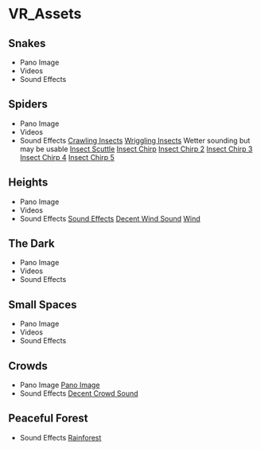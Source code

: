 # VR_Assets

## Snakes
- Pano Image
- Videos
- Sound Effects


## Spiders
- Pano Image
- Videos
- Sound Effects
[Crawling Insects](http://soundbible.com/2113-Termites-and-Ants.html)
[Wriggling Insects](https://www.zapsplat.com/music/larva-maggots-thousands-wriggling-movements/) Wetter sounding but may be usable
[Insect Scuttle](https://www.zapsplat.com/music/cockroach-run-scuttle/)
[Insect Chirp](https://www.zapsplat.com/music/insect-chirp-vocalization-6/)
[Insect Chirp 2](https://www.zapsplat.com/music/insect-chirp-vocalization-17/)
[Insect Chirp 3](https://www.zapsplat.com/music/insect-chirp-vocalization-8/)
[Insect Chirp 4](https://www.zapsplat.com/music/insect-chirp-vocalization-5/)
[Insect Chirp 5](https://www.zapsplat.com/music/insect-in-pain-chirp-vocalization/)


## Heights
- Pano Image
- Videos
- Sound Effects
[Sound Effects](https://weather.ambient-mixer.com/high-wind-storm)
[Decent Wind Sound](http://soundbible.com/1810-Wind.html)
[Wind](https://www.zapsplat.com/music/strong-howling-wind-internal-recording/)


## The Dark
- Pano Image
- Videos
- Sound Effects


## Small Spaces
- Pano Image
- Videos
- Sound Effects

## Crowds
- Pano Image
[Pano Image](https://res.cloudinary.com/arcane-lab/image/upload/v1507335358/crowd_iqa8iz.jpg)
- Sound Effects
[Decent Crowd Sound](http://soundbible.com/2163-Party-Crowd.html)

## Peaceful Forest
- Sound Effects
[Rainforest](https://www.zapsplat.com/music/subtropical-rainforest-ambience-south-qld-australia-wind-in-trees-birds/)
